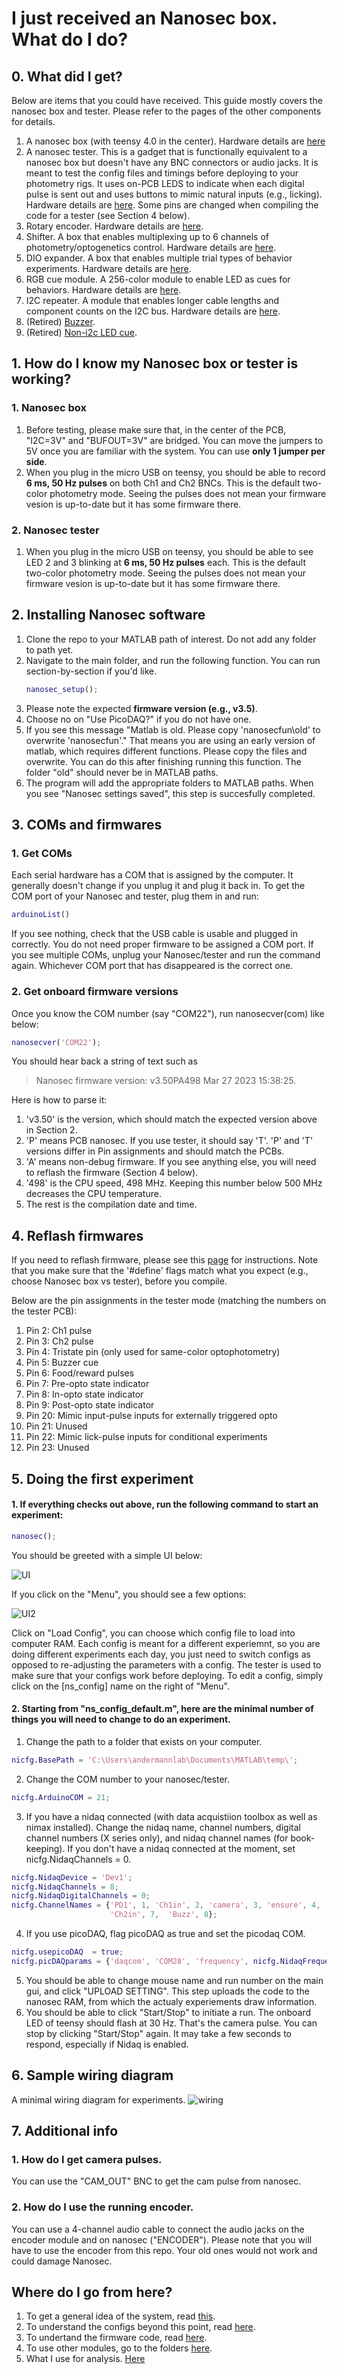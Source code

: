 # I just received an Nanosec box. What do I do?

## 0. What did I get?
Below are items that you could have received. This guide mostly covers the nanosec box and tester. Please refer to the pages of the other components for details.

  1. A nanosec box (with teensy 4.0 in the center). Hardware details are [here](https://github.com/xzhang03/NidaqGUI/tree/master/PCBs/Nanosec)
  2. A nanosec tester. This is a gadget that is functionally equivalent to a nanosec box but doesn't have any BNC connectors or audio jacks. It is meant to test the config files and timings before deploying to your photometry rigs. It uses on-PCB LEDS to indicate when each digital pulse is sent out and uses buttons to mimic natural inputs (e.g., licking). Hardware details are [here](https://github.com/xzhang03/TeensyTester). Some pins are changed when compiling the code for a tester (see Section 4 below).
  3. Rotary encoder. Hardware details are [here](https://github.com/xzhang03/NidaqGUI/tree/master/PCBs/Rotary%20Encoder).
  4. Shifter. A box that enables multiplexing up to 6 channels of photometry/optogenetics control. Hardware details are [here](https://github.com/xzhang03/NidaqGUI/tree/master/PCBs/Shifter).
  5. DIO expander. A box that enables multiple trial types of behavior experiments. Hardware details are [here](https://github.com/xzhang03/NidaqGUI/tree/master/PCBs/DIO%20expander).
  6. RGB cue module. A 256-color module to enable LED as cues for behaviors. Hardware details are [here](https://github.com/xzhang03/NidaqGUI/tree/master/PCBs/LED%20cue%20i2c).
  7. I2C repeater. A module that enables longer cable lengths and component counts on the I2C bus. Hardware details are [here](https://github.com/xzhang03/NidaqGUI/tree/master/PCBs/I2C%20repeater).
  8. (Retired) [Buzzer](https://github.com/xzhang03/NidaqGUI/tree/master/PCBs/Buzzer).
  9. (Retired) [Non-i2c LED cue](https://github.com/xzhang03/NidaqGUI/tree/master/PCBs/LED%20cue).
  
  
## 1. How do I know my Nanosec box or tester is working?
### 1. Nanosec box
  1. Before testing, please make sure that, in the center of the PCB, "I2C=3V" and "BUFOUT=3V" are bridged. You can move the jumpers to 5V once you are familiar with the system. You can use **only 1 jumper per side**.
  2. When you plug in the micro USB on teensy, you should be able to record **6 ms, 50 Hz pulses** on both Ch1 and Ch2 BNCs. This is the default two-color photometry mode. Seeing the pulses does not mean your firmware vesion is up-to-date but it has some firmware there.
### 2. Nanosec tester
  1. When you plug in the micro USB on teensy, you should be able to see LED 2 and 3 blinking at **6 ms, 50 Hz pulses** each. This is the default two-color photometry mode. Seeing the pulses does not mean your firmware vesion is up-to-date but it has some firmware there.
  
## 2. Installing Nanosec software
  1. Clone the repo to your MATLAB path of interest. Do not add any folder to path yet.
  2. Navigate to the main folder, and run the following function. You can run section-by-section if you'd like.
	  ```MATLAB
	  nanosec_setup();
	  ```
  3. Please note the expected **firmware version (e.g., v3.5)**.
  4. Choose no on "Use PicoDAQ?" if you do not have one.
  5. If you see this message "Matlab is old. Please copy 'nanosecfun\old' to overwrite 'nanosecfun'." That means you are using an early version of matlab, which requires different functions. Please copy the files and overwrite. You can do this after finishing running this function. The folder "old" should never be in MATLAB paths.
  6. The program will add the appropriate folders to MATLAB paths. When you see "Nanosec settings saved", this step is succesfully completed.
  
## 3. COMs and firmwares
### 1. Get COMs
Each serial hardware has a COM that is assigned by the computer. It generally doesn't change if you unplug it and plug it back in. To get the COM port of your Nanosec and tester, plug them in and run:
```MATLAB
arduinoList()
```
If you see nothing, check that the USB cable is usable and plugged in correctly. You do not need proper firmware to be assigned a COM port. If you see multiple COMs, unplug your Nanosec/tester and run the command again. Whichever COM port that has disappeared is the correct one.

### 2. Get onboard firmware versions
Once you know the COM number (say "COM22"), run nanosecver(com) like below:
```matlab
nanosecver('COM22');
```
You should hear back a string of text such as
 >Nanosec firmware version: v3.50PA498 Mar 27 2023 15:38:25.

Here is how to parse it:
  1. 'v3.50' is the version, which should match the expected version above in Section 2.
  2. 'P' means PCB nanosec. If you use tester, it should say 'T'. 'P' and 'T' versions differ in Pin assignments and should match the PCBs.
  3. 'A' means non-debug firmware. If you see anything else, you will need to reflash the firmware (Section 4 below).
  4. '498' is the CPU speed, 498 MHz. Keeping this number below 500 MHz decreases the CPU temperature.
  5. The rest is the compilation date and time.
  
## 4. Reflash firmwares
If you need to reflash firmware, please see this [page](https://github.com/xzhang03/NidaqGUI/tree/master/Arduino/nanosec) for instructions. Note that you make sure that the '#define' flags match what you expect (e.g., choose Nanosec box vs tester), before you compile.

Below are the pin assignments in the tester mode (matching the numbers on the tester PCB):
  1. Pin 2: Ch1 pulse
  2. Pin 3: Ch2 pulse
  3. Pin 4: Tristate pin (only used for same-color optophotometry)
  4. Pin 5: Buzzer cue
  5. Pin 6: Food/reward pulses
  6. Pin 7: Pre-opto state indicator
  7. Pin 8: In-opto state indicator
  8. Pin 9: Post-opto state indicator
  9. Pin 20: Mimic input-pulse inputs for externally triggered opto
  10. Pin 21: Unused
  11. Pin 22: Mimic lick-pulse inputs for conditional experiments
  12. Pin 23: Unused
  
## 5. Doing the first experiment
#### 1. If everything checks out above, run the following command to start an experiment:
```MATLAB
nanosec();
```
You should be greeted with a simple UI below:

![UI](./maingui.png)

If you click on the "Menu", you should see a few options:

![UI2](./maingui_menu.png)

Click on "Load Config", you can choose which config file to load into computer RAM. Each config is meant for a different experiemnt, so you are doing different experiments each day, you just need to switch configs as opposed to re-adjusting the parameters with a config. The tester is used to make sure that your configs work before deploying. To edit a config, simply click on the [ns_config] name on the right of "Menu".

#### 2. Starting from "ns_config_default.m", here are the minimal number of things you will need to change to do an experiment.
  1. Change the path to a folder that exists on your computer.
  ```MATLAB
  nicfg.BasePath = 'C:\Users\andermannlab\Documents\MATLAB\temp\'; 
  ```
  2. Change the COM number to your nanosec/tester.
  ```Matlab
  nicfg.ArduinoCOM = 21;
  ```
  3. If you have a nidaq connected (with data acquistiion toolbox as well as nimax installed). Change the nidaq name, channel numbers, digital channel numbers (X series only), and nidaq channel names (for book-keeping). If you don't have a nidaq connected at the moment, set nicfg.NidaqChannels = 0.
  ```Matlab
  nicfg.NidaqDevice = 'Dev1'; 
  nicfg.NidaqChannels = 8;
  nicfg.NidaqDigitalChannels = 0;
  nicfg.ChannelNames = {'PD1', 1, 'Ch1in', 2, 'camera', 3, 'ensure', 4, 'PD2', 5, 'lick', 6, ...
                        'Ch2in', 7,  'Buzz', 8};
  ```
  4. If you use picoDAQ, flag picoDAQ as true and set the picodaq COM.
  ```MATLAB
  nicfg.usepicoDAQ  = true;
  nicfg.picDAQparams = {'daqcom', 'COM28', 'frequency', nicfg.NidaqFrequency};
  ```
  5. You should be able to change mouse name and run number on the main gui, and click "UPLOAD SETTING". This step uploads the code to the nanosec RAM, from which the actualy experiements draw information.
  6. You should be able to click "Start/Stop" to initiate a run. The onboard LED of teensy should flash at 30 Hz. That's the camera pulse. You can stop by clicking "Start/Stop" again. It may take a few seconds to respond, especially if Nidaq is enabled.

## 6. Sample wiring diagram
A minimal wiring diagram for experiments.
![wiring](./Sample_setup.png)
  
## 7. Additional info
### 1. How do I get camera pulses. 
You can use the "CAM_OUT" BNC to get the cam pulse from nanosec.

### 2. How do I use the running encoder.
You can use a 4-channel audio cable to connect the audio jacks on the encoder module and on nanosec ("ENCODER"). Please note that you will have to use the encoder from this repo. Your old ones would not work and could damage Nanosec.

## Where do I go from here?
  1. To get a general idea of the system, read [this](https://github.com/xzhang03/NidaqGUI/blob/master/README.md).
  2. To understand the configs beyond this point, read [here](https://github.com/xzhang03/NidaqGUI/tree/master/Configs). 
  3. To undertand the firmware code, read [here](https://github.com/xzhang03/NidaqGUI/tree/master/Arduino/nanosec).
  4. To use other modules, go to the folders [here](https://github.com/xzhang03/NidaqGUI/tree/master/PCBs).
  5. What I use for analysis. [Here](https://github.com/xzhang03/Photometry_analysis)
  